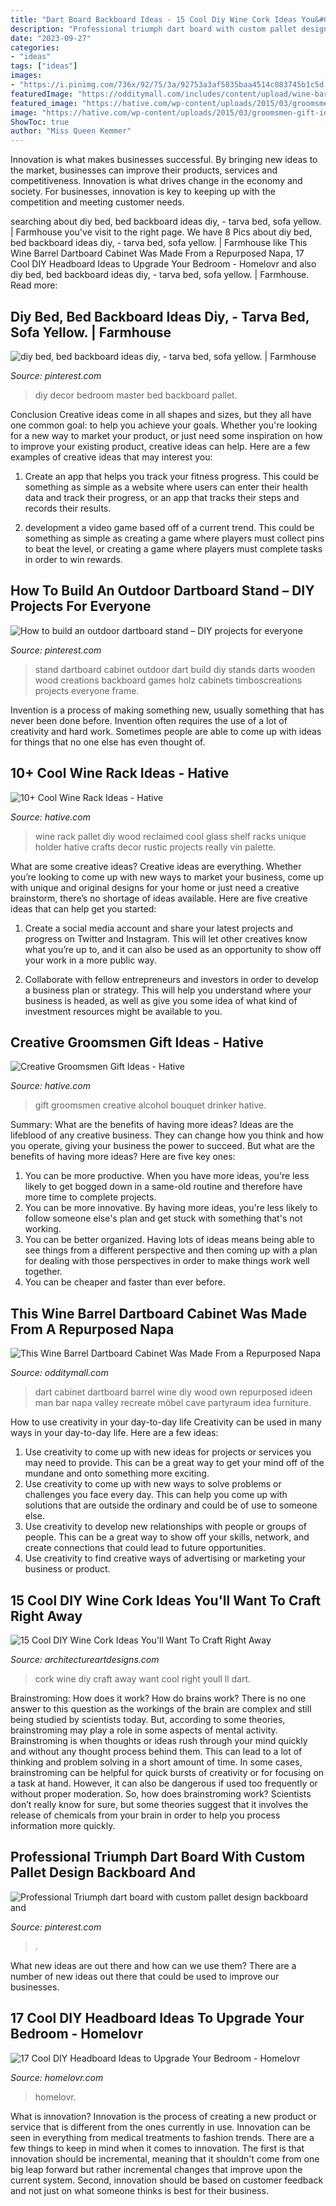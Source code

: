```yaml
---
title: "Dart Board Backboard Ideas - 15 Cool Diy Wine Cork Ideas You&#039;ll Want To Craft Right Away"
description: "Professional triumph dart board with custom pallet design backboard and"
date: "2023-09-27"
categories:
- "ideas"
tags: ["ideas"]
images:
- "https://i.pinimg.com/736x/92/75/3a/92753a3af5835baa4514c083745b1c5d.jpg"
featuredImage: "https://odditymall.com/includes/content/upload/wine-barrel-dartboard-cabinet-7461.jpg"
featured_image: "https://hative.com/wp-content/uploads/2015/03/groomsmen-gift-ideas/5-groomsmen-gift-ideas.jpg"
image: "https://hative.com/wp-content/uploads/2015/03/groomsmen-gift-ideas/5-groomsmen-gift-ideas.jpg"
ShowToc: true
author: "Miss Queen Kemmer"
---
```



Innovation is what makes businesses successful. By bringing new ideas to the market, businesses can improve their products, services and competitiveness. Innovation is what drives change in the economy and society. For businesses, innovation is key to keeping up with the competition and meeting customer needs.

	

		
searching about diy bed, bed backboard ideas diy, - tarva bed, sofa yellow. | Farmhouse you've visit to the right page. We have 8 Pics about diy bed, bed backboard ideas diy, - tarva bed, sofa yellow. | Farmhouse like This Wine Barrel Dartboard Cabinet Was Made From a Repurposed Napa, 17 Cool DIY Headboard Ideas to Upgrade Your Bedroom - Homelovr and also diy bed, bed backboard ideas diy, - tarva bed, sofa yellow. | Farmhouse. Read more:
		
    
## Diy Bed, Bed Backboard Ideas Diy, - Tarva Bed, Sofa Yellow. | Farmhouse

<img loading=lazy src="https://i.pinimg.com/originals/c7/af/c9/c7afc9ef8fd75f296b9e8f4f7d367dd7.jpg" onerror="this.onerror=null;this.src='https://tse4.mm.bing.net/th?id=OIP.hK6B9W21NpAqrj_nBm_A4wHaJ4&amp;pid=15.1';" alt="diy bed, bed backboard ideas diy, - tarva bed, sofa yellow. | Farmhouse">

_Source: pinterest.com_

>diy decor bedroom master bed backboard pallet. 

	

Conclusion
Creative ideas come in all shapes and sizes, but they all have one common goal: to help you achieve your goals. Whether you're looking for a new way to market your product, or just need some inspiration on how to improve your existing product, creative ideas can help. Here are a few examples of creative ideas that may interest you: 
1. Create an app that helps you track your fitness progress. This could be something as simple as a website where users can enter their health data and track their progress, or an app that tracks their steps and records their results.

2. development a video game based off of a current trend. This could be something as simple as creating a game where players must collect pins to beat the level, or creating a game where players must complete tasks in order to win rewards.


    
## How To Build An Outdoor Dartboard Stand – DIY Projects For Everyone

<img loading=lazy src="https://i.pinimg.com/736x/92/75/3a/92753a3af5835baa4514c083745b1c5d.jpg" onerror="this.onerror=null;this.src='https://tse1.mm.bing.net/th?id=OIP.zCha8Imo6NErN0L3PyutjwHaJ3&amp;pid=15.1';" alt="How to build an outdoor dartboard stand – DIY projects for everyone">

_Source: pinterest.com_

>stand dartboard cabinet outdoor dart build diy stands darts wooden wood creations backboard games holz cabinets timboscreations projects everyone frame. 

	

Invention is a process of making something new, usually something that has never been done before. Invention often requires the use of a lot of creativity and hard work. Sometimes people are able to come up with ideas for things that no one else has even thought of.

    
## 10+ Cool Wine Rack Ideas - Hative

<img loading=lazy src="https://hative.com/wp-content/uploads/2014/10/wine-rack-ideas/1-reclaimed-wood-wine-rack.jpg" onerror="this.onerror=null;this.src='https://tse3.mm.bing.net/th?id=OIP.7CPsxsr7yEfDfn3G7yILGAHaJ6&amp;pid=15.1';" alt="10+ Cool Wine Rack Ideas - Hative">

_Source: hative.com_

>wine rack pallet diy wood reclaimed cool glass shelf racks unique holder hative crafts decor rustic projects really vin palette. 

	

What are some creative ideas?
Creative ideas are everything. Whether you’re looking to come up with new ways to market your business, come up with unique and original designs for your home or just need a creative brainstorm, there’s no shortage of ideas available. Here are five creative ideas that can help get you started:
1. Create a social media account and share your latest projects and progress on Twitter and Instagram. This will let other creatives know what you’re up to, and it can also be used as an opportunity to show off your work in a more public way.

2. Collaborate with fellow entrepreneurs and investors in order to develop a business plan or strategy. This will help you understand where your business is headed, as well as give you some idea of what kind of investment resources might be available to you.


    
## Creative Groomsmen Gift Ideas - Hative

<img loading=lazy src="https://hative.com/wp-content/uploads/2015/03/groomsmen-gift-ideas/5-groomsmen-gift-ideas.jpg" onerror="this.onerror=null;this.src='https://tse2.mm.bing.net/th?id=OIP.tI8R8nieziywqqj94QQy1QHaMZ&amp;pid=15.1';" alt="Creative Groomsmen Gift Ideas - Hative">

_Source: hative.com_

>gift groomsmen creative alcohol bouquet drinker hative. 

	

Summary: What are the benefits of having more ideas?
Ideas are the lifeblood of any creative business. They can change how you think and how you operate, giving your business the power to succeed. But what are the benefits of having more ideas? Here are five key ones:
1. You can be more productive. When you have more ideas, you're less likely to get bogged down in a same-old routine and therefore have more time to complete projects.
2. You can be more innovative. By having more ideas, you're less likely to follow someone else's plan and get stuck with something that's not working.
3. You can be better organized. Having lots of ideas means being able to see things from a different perspective and then coming up with a plan for dealing with those perspectives in order to make things work well together.
4. You can be cheaper and faster than ever before.

    
## This Wine Barrel Dartboard Cabinet Was Made From A Repurposed Napa

<img loading=lazy src="https://odditymall.com/includes/content/upload/wine-barrel-dartboard-cabinet-7461.jpg" onerror="this.onerror=null;this.src='https://tse2.mm.bing.net/th?id=OIP.bumwOCfvXm5_o7l3b5W5GwHaJ3&amp;pid=15.1';" alt="This Wine Barrel Dartboard Cabinet Was Made From a Repurposed Napa">

_Source: odditymall.com_

>dart cabinet dartboard barrel wine diy wood own repurposed ideen man bar napa valley recreate möbel cave partyraum idea furniture. 

	

How to use creativity in your day-to-day life
Creativity can be used in many ways in your day-to-day life. Here are a few ideas: 
1. Use creativity to come up with new ideas for projects or services you may need to provide. This can be a great way to get your mind off of the mundane and onto something more exciting. 
2. Use creativity to come up with new ways to solve problems or challenges you face every day. This can help you come up with solutions that are outside the ordinary and could be of use to someone else. 
3. Use creativity to develop new relationships with people or groups of people. This can be a great way to show off your skills, network, and create connections that could lead to future opportunities. 
4. Use creativity to find creative ways of advertising or marketing your business or product.

    
## 15 Cool DIY Wine Cork Ideas You&#039;ll Want To Craft Right Away

<img loading=lazy src="http://www.architectureartdesigns.com/wp-content/uploads/2017/08/15-Cool-DIY-Wine-Cork-Ideas-Youll-Want-To-Craft-Right-Away-12.jpg" onerror="this.onerror=null;this.src='https://tse3.mm.bing.net/th?id=OIP.sJ-udcFaD49lBdkHKjVZVwHaLU&amp;pid=15.1';" alt="15 Cool DIY Wine Cork Ideas You&#039;ll Want To Craft Right Away">

_Source: architectureartdesigns.com_

>cork wine diy craft away want cool right youll ll dart. 

	

Brainstroming: How does it work?
How do brains work? There is no one answer to this question as the workings of the brain are complex and still being studied by scientists today. But, according to some theories, brainstroming may play a role in some aspects of mental activity. Brainstroming is when thoughts or ideas rush through your mind quickly and without any thought process behind them. This can lead to a lot of thinking and problem solving in a short amount of time. In some cases, brainstroming can be helpful for quick bursts of creativity or for focusing on a task at hand. However, it can also be dangerous if used too frequently or without proper moderation. So, how does brainstroming work? Scientists don’t really know for sure, but some theories suggest that it involves the release of chemicals from your brain in order to help you process information more quickly.

    
## Professional Triumph Dart Board With Custom Pallet Design Backboard And

<img loading=lazy src="https://i.pinimg.com/736x/a2/b6/49/a2b6493c8b77603abd7a29e692e381c4.jpg" onerror="this.onerror=null;this.src='https://tse2.mm.bing.net/th?id=OIP.p0bwBRA_JWB2mSfyjL2kEAHaJ4&amp;pid=15.1';" alt="Professional Triumph dart board with custom pallet design backboard and">

_Source: pinterest.com_

>. 

	

What new ideas are out there and how can we use them?
There are a number of new ideas out there that could be used to improve our businesses.

    
## 17 Cool DIY Headboard Ideas To Upgrade Your Bedroom - Homelovr

<img loading=lazy src="https://www.homelovr.com/wp-content/uploads/2016/07/Rustic-Pallet-Headboard.jpg" onerror="this.onerror=null;this.src='https://tse4.mm.bing.net/th?id=OIP.a0jZ7qQeYNUOrGnS0H8pgwHaLG&amp;pid=15.1';" alt="17 Cool DIY Headboard Ideas to Upgrade Your Bedroom - Homelovr">

_Source: homelovr.com_

>homelovr. 

	

What is innovation?
Innovation is the process of creating a new product or service that is different from the ones currently in use. Innovation can be seen in everything from medical treatments to fashion trends.
There are a few things to keep in mind when it comes to innovation. The first is that innovation should be incremental, meaning that it shouldn't come from one big leap forward but rather incremental changes that improve upon the current system. Second, innovation should be based on customer feedback and not just on what someone thinks is best for their business.

